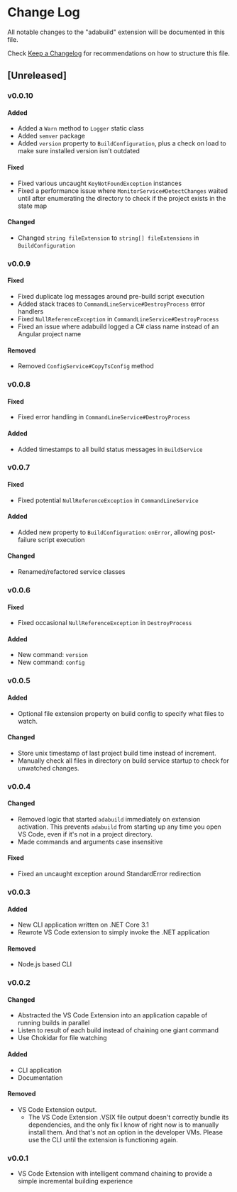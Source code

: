 # Change Log

All notable changes to the "adabuild" extension will be documented in this file.

Check [Keep a Changelog](http://keepachangelog.com/) for recommendations on how to structure this file.

## [Unreleased]

### v0.0.10

#### Added
 - Added a `Warn` method to `Logger` static class
 - Added `semver` package
 - Added `version` property to `BuildConfiguration`, plus a check on load to make sure installed version isn't outdated

#### Fixed
 - Fixed various uncaught `KeyNotFoundException` instances
 - Fixed a performance issue where `MonitorService#DetectChanges` waited until after enumerating the directory to check if the project exists in the state map

#### Changed
 - Changed `string fileExtension` to `string[] fileExtensions` in `BuildConfiguration`

### v0.0.9

#### Fixed
 - Fixed duplicate log messages around pre-build script execution
 - Added stack traces to `CommandLineService#DestroyProcess` error handlers
 - Fixed `NullReferenceException` in `CommandLineService#DestroyProcess`
 - Fixed an issue where adabuild logged a C# class name instead of an Angular project name

#### Removed
 - Removed `ConfigService#CopyTsConfig` method

### v0.0.8

#### Fixed
 - Fixed error handling in `CommandLineService#DestroyProcess`

#### Added
 - Added timestamps to all build status messages in `BuildService`

### v0.0.7

#### Fixed
 - Fixed potential `NullReferenceException` in `CommandLineService`

#### Added
 - Added new property to `BuildConfiguration`: `onError`, allowing post-failure script execution

#### Changed
 - Renamed/refactored service classes

### v0.0.6

#### Fixed
 - Fixed occasional `NullReferenceException` in `DestroyProcess`

#### Added
 - New command: `version`
 - New command: `config`

### v0.0.5

#### Added
 - Optional file extension property on build config to specify what files to watch.

#### Changed
 - Store unix timestamp of last project build time instead of increment.
 - Manually check all files in directory on build service startup to check for unwatched changes.

### v0.0.4

#### Changed
 - Removed logic that started `adabuild` immediately on extension activation. This prevents `adabuild` from starting up any time you open VS Code, even if it's not in a project directory.
 - Made commands and arguments case insensitive

#### Fixed
 - Fixed an uncaught exception around StandardError redirection

### v0.0.3

#### Added
 - New CLI application written on .NET Core 3.1
 - Rewrote VS Code extension to simply invoke the .NET application

#### Removed
 - Node.js based CLI

### v0.0.2

#### Changed
 - Abstracted the VS Code Extension into an application capable of running builds in parallel
 - Listen to result of each build instead of chaining one giant command
 - Use Chokidar for file watching

#### Added
 - CLI application
 - Documentation
 
#### Removed
 - VS Code Extension output.
   - The VS Code Extension .VSIX file output doesn't correctly bundle its dependencies, and the only fix I know of right now is to manually install them. And that's not an option in the developer VMs. Please use the CLI until the extension is functioning again.

### v0.0.1

 - VS Code Extension with intelligent command chaining to provide a simple incremental building experience

